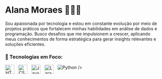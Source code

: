 # Alana Moraes 👩🏻‍💻

Sou apaixonada por tecnologia e estou em constante evolução por meio de projetos práticos que fortalecem minhas habilidades em análise de dados e programação. Busco desafios que me impulsionem a crescer, aplicando meus conhecimentos de forma estratégica para gerar insights relevantes e soluções eficientes. 

### 🚀 Tecnologias em Foco:
<img 
    align="left" 
    alt="HTML"
    title="HTML" 
    width="30px" 
    style="padding-right: 10px;" 
    src="https://cdn.jsdelivr.net/gh/devicons/devicon@latest/icons/html5/html5-original.svg" 
/>
<img 
    align="left" 
    alt="CSS" 
    title="CSS"
    width="30px" 
    style="padding-right: 10px;" 
    src="https://cdn.jsdelivr.net/gh/devicons/devicon@latest/icons/css3/css3-original.svg" 
/>
<img 
    align="left" 
    alt="JavaScript" 
    title="JavaScript"
    width="30px" 
    style="padding-right: 10px;" 
    src="https://cdn.jsdelivr.net/gh/devicons/devicon@latest/icons/javascript/javascript-original.svg" 
/>
 ![Python](https://img.shields.io/badge/python-3670A0?style=for-the-badge&logo=python&logoColor=ffdd54)
/>
<img 
    align="left" 
    alt="Laravel" 
    title="Laravel"
    width="30px" 
    style="padding-right: 10px;" 
    src="https://cdn.jsdelivr.net/gh/devicons/devicon@latest/icons/laravel/laravel-original.svg" 
/>
